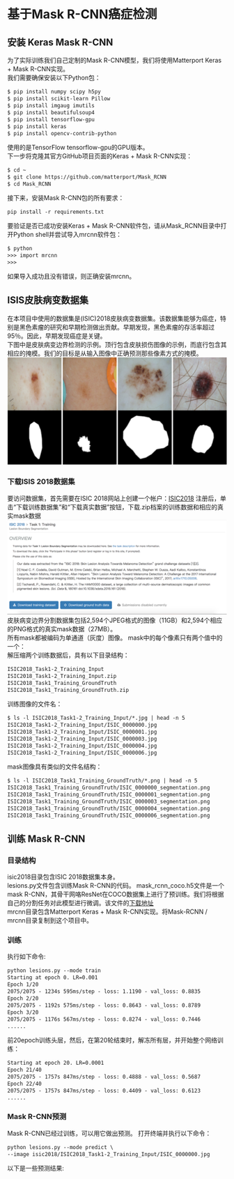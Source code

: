 # 基于Mask R-CNN癌症检测
## 安装 Keras Mask R-CNN
为了实际训练我们自己定制的Mask R-CNN模型，我们将使用Matterport Keras + Mask R-CNN实现。<br>
我们需要确保安装以下Python包：<br>
```
$ pip install numpy scipy h5py
$ pip install scikit-learn Pillow
$ pip install imgaug imutils
$ pip install beautifulsoup4
$ pip install tensorflow-gpu
$ pip install keras
$ pip install opencv-contrib-python
```
使用的是TensorFlow tensorflow-gpu的GPU版本。 <br>
下一步将克隆其官方GitHub项目页面的Keras + Mask R-CNN实现：<br>
```
$ cd ~
$ git clone https://github.com/matterport/Mask_RCNN
$ cd Mask_RCNN
```
接下来，安装Mask R-CNN包的所有要求：<br>
```
pip install -r requirements.txt
```
要验证是否已成功安装Keras + Mask R-CNN软件包，请从Mask_RCNN目录中打开Python shell并尝试导入mrcnn软件包：<br>
```
$ python
>>> import mrcnn
>>>
```
如果导入成功且没有错误，则正确安装mrcnn。<br>
## ISIS皮肤病变数据集
在本项目中使用的数据集是(ISIC)2018皮肤病变数据集。该数据集能够为癌症，特别是黑色素瘤的研究和早期检测做出贡献。早期发现，黑色素瘤的存活率超过95％。因此，早期发现癌症是关键。<br>
下图中是皮肤病变边界检测的示例。顶行包含皮肤损伤图像的示例，而底行包含其相应的掩模。我们的目标是从输入图像中正确预测那些像素方式的掩模。<br>
![](https://github.com/czwinner/DeepLearning/blob/master/mask_rcnn/pictures/%E5%B1%8F%E5%B9%95%E5%BF%AB%E7%85%A7%202019-09-03%20%E4%B8%8A%E5%8D%888.27.50.png)
### 下载ISIS 2018数据集
要访问数据集，首先需要在ISIC 2018网站上创建一个帐户：[ISIC2018](https://challenge.kitware.com/#phase/5abcb19a56357d0139260e53)
注册后，单击“下载训练数据集”和“下载真实数据”按钮，下载.zip档案的训练数据和相应的真实mask数据<br>
![](https://github.com/czwinner/DeepLearning/blob/master/mask_rcnn/pictures/3.png)
皮肤病变边界分割数据集包括2,594个JPEG格式的图像（11GB）和2,594个相应的PNG格式的真实mask数据（27MB）。<br>
所有mask都被编码为单通道（灰度）图像。 mask中的每个像素只有两个值中的一个：<br>
解压缩两个训练数据后，具有以下目录结构：
```
ISIC2018_Task1-2_Training_Input
ISIC2018_Task1-2_Training_Input.zip
ISIC2018_Task1_Training_GroundTruth
ISIC2018_Task1_Training_GroundTruth.zip
```
训练图像的文件名：
```
$ ls -l ISIC2018_Task1-2_Training_Input/*.jpg | head -n 5
ISIC2018_Task1-2_Training_Input/ISIC_0000000.jpg
ISIC2018_Task1-2_Training_Input/ISIC_0000001.jpg
ISIC2018_Task1-2_Training_Input/ISIC_0000003.jpg
ISIC2018_Task1-2_Training_Input/ISIC_0000004.jpg
ISIC2018_Task1-2_Training_Input/ISIC_0000006.jpg
```
mask图像具有类似的文件名结构：
```
$ ls -l ISIC2018_Task1_Training_GroundTruth/*.png | head -n 5
ISIC2018_Task1_Training_GroundTruth/ISIC_0000000_segmentation.png
ISIC2018_Task1_Training_GroundTruth/ISIC_0000001_segmentation.png
ISIC2018_Task1_Training_GroundTruth/ISIC_0000003_segmentation.png
ISIC2018_Task1_Training_GroundTruth/ISIC_0000004_segmentation.png
ISIC2018_Task1_Training_GroundTruth/ISIC_0000006_segmentation.png
```

## 训练 Mask R-CNN
### 目录结构
isic2018目录包含ISIC 2018数据集本身。<br>
lesions.py文件包含训练Mask R-CNN的代码。
mask_rcnn_coco.h5文件是一个mask R-CNN，其骨干网咯ResNet在COCO数据集上进行了预训练。我们将根据自己的分割任务对此模型进行微调。该文件的[下载地址](https://github.com/matterport/Mask_RCNN/releases)<br>
mrcnn目录包含Matterport Keras + Mask R-CNN实现。将Mask-RCNN / mrcnn目录复制到这个项目中。
### 训练
执行如下命令:
```
python lesions.py --mode train
Starting at epoch 0. LR=0.001
Epoch 1/20
2075/2075 - 1234s 595ms/step - loss: 1.1190 - val_loss: 0.8835
Epoch 2/20
2075/2075 - 1192s 575ms/step - loss: 0.8643 - val_loss: 0.8789
Epoch 3/20
2075/2075 - 1176s 567ms/step - loss: 0.8274 - val_loss: 0.7446
......
```
前20epoch训练头层，然后，在第20轮结束时，解冻所有层，并开始整个网络训练：
```
Starting at epoch 20. LR=0.0001
Epoch 21/40
2075/2075 - 1757s 847ms/step - loss: 0.4888 - val_loss: 0.5687
Epoch 22/40
2075/2075 - 1757s 847ms/step - loss: 0.4409 - val_loss: 0.6123
......
```
### Mask R-CNN预测
Mask R-CNN已经过训练，可以用它做出预测。 打开终端并执行以下命令：
```
python lesions.py --mode predict \
--image isic2018/ISIC2018_Task1-2_Training_Input/ISIC_0000000.jpg
```
以下是一些预测结果:<br>

